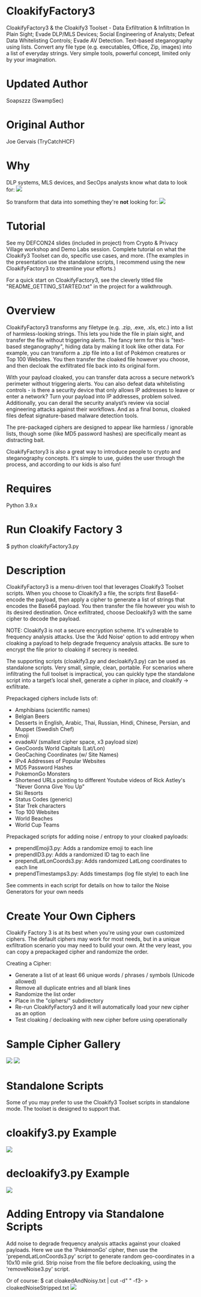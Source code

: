# CloakifyFactory3
CloakifyFactory3 & the Cloakify3 Toolset - Data Exfiltration & Infiltration In Plain Sight; Evade DLP/MLS Devices; Social Engineering of Analysts; Defeat Data Whitelisting Controls; Evade AV Detection. Text-based steganography using lists. Convert any file type (e.g. executables, Office, Zip, images) into a list of everyday strings. Very simple tools, powerful concept, limited only by your imagination.

# Updated Author
Soapszzz (SwampSec)

# Original Author
Joe Gervais (TryCatchHCF)

# Why
DLP systems, MLS devices, and SecOps analysts know what data to look for: 
<img src=https://github.com/SwampSec/Cloakify3/blob/master/screenshots/payloadAcctSpreadsheet.png></img>

So transform that data into something they're <b>not</b> looking for: 
<img src=https://github.com/SwampSec/Cloakify3/blob/master/screenshots/CloakifyFactoryWorkflow.png></img>

# Tutorial
See my DEFCON24 slides (included in project) from Crypto & Privacy Village workshop and Demo Labs session. Complete tutorial on what the Cloakify3 Toolset can do, specific use cases, and more. (The examples in the presentation use the standalone scripts, I recommend using the new CloakifyFactory3 to streamline your efforts.)

For a quick start on CloakifyFactory3, see the cleverly titled file "README_GETTING_STARTED.txt" in the project for a walkthrough.

# Overview
CloakifyFactory3 transforms any filetype (e.g. .zip, .exe, .xls, etc.) into a list of harmless-looking strings. This lets you hide the file in plain sight, and transfer the file without triggering alerts. The fancy term for this is "text-based steganography", hiding data by making it look like other data. For example, you can transform a .zip file into a list of Pokémon creatures or Top 100 Websites. You then transfer the cloaked file however you choose, and then decloak the exfiltrated file back into its original form. 

With your payload cloaked, you can transfer data across a secure network’s perimeter without triggering alerts. You can also defeat data whitelisting controls - is there a security device that only allows IP addresses to leave or enter a network? Turn your payload into IP addresses, problem solved. Additionally, you can derail the security analyst’s review via social engineering attacks against their workflows. And as a final bonus, cloaked files defeat signature-based malware detection tools.

The pre-packaged ciphers are designed to appear like harmless / ignorable lists, though some (like MD5 password hashes) are specifically meant as distracting bait.

CloakifyFactory3 is also a great way to introduce people to crypto and steganography concepts. It's simple to use, guides the user through the process, and according to our kids is also fun!

# Requires
Python 3.9.x

# Run Cloakify Factory 3
$ python cloakifyFactory3.py

# Description
CloakifyFactory3 is a menu-driven tool that leverages Cloakify3 Toolset scripts. When you choose to Cloakify3 a file, the scripts  first Base64-encode the payload, then apply a cipher to generate a list of strings that encodes the Base64 payload. You then transfer the file however you wish to its desired destination. Once exfiltrated, choose Decloakify3 with the same cipher to decode the payload.

NOTE: Cloakify3 is not a secure encryption scheme. It's vulnerable to frequency analysis attacks. Use the 'Add Noise' option to add entropy when cloaking a payload to help degrade frequency analysis attacks. Be sure to encrypt the file prior to cloaking if secrecy is needed.

The supporting scripts (cloakify3.py and decloakify3.py) can be used as standalone scripts. Very small, simple, clean, portable. For scenarios where infiltrating the full toolset is impractical, you can quickly type the standalone script into a target’s local shell, generate a cipher in place, and cloakify -> exfiltrate.

Prepackaged ciphers include lists of:
- Amphibians (scientific names)
- Belgian Beers
- Desserts in English, Arabic, Thai, Russian, Hindi, Chinese, Persian, and Muppet (Swedish Chef)
- Emoji
- evadeAV (smallest cipher space, x3 payload size)
- GeoCoords World Capitals (Lat/Lon)
- GeoCaching Coordinates (w/ Site Names)
- IPv4 Addresses of Popular Websites
- MD5 Password Hashes
- PokemonGo Monsters
- Shortened URLs pointing to different Youtube videos of Rick Astley's "Never Gonna Give You Up"
- Ski Resorts
- Status Codes (generic)
- Star Trek characters
- Top 100 Websites
- World Beaches
- World Cup Teams

Prepackaged scripts for adding noise / entropy to your cloaked payloads:
- prependEmoji3.py: Adds a randomize emoji to each line
- prependID3.py: Adds a randomized ID tag to each line 
- prependLatLonCoords3.py: Adds randomized LatLong coordinates to each line
- prependTimestamps3.py: Adds timestamps (log file style) to each line

See comments in each script for details on how to tailor the Noise Generators for your own needs

# Create Your Own Ciphers

Cloakify Factory 3 is at its best when you're using your own customized ciphers. The default ciphers may work for most needs, but in a unique exfiltration scenario you may need to build your own. At the very least, you can copy a prepackaged cipher and randomize the order.

Creating a Cipher:
- Generate a list of at least 66 unique words / phrases / symbols (Unicode allowed)
- Remove all duplicate entries and all blank lines
- Randomize the list order
- Place in the "ciphers/" subdirectory
- Re-run CloakifyFactory3 and it will automatically load your new cipher as an option
- Test cloaking / decloaking with new cipher before using operationally

# Sample Cipher Gallery

<img src=https://github.com/SwampSec/Cloakify3/blob/master/screenshots/CipherGallery1.png></img>
<img src=https://github.com/SwampSec/Cloakify3/blob/master/screenshots/CipherGallery2.png></img>

# Standalone Scripts
Some of you may prefer to use the Cloakify3 Toolset scripts in standalone mode. The toolset is designed to support that.

# cloakify3.py Example
<img src=https://github.com/SwampSec/Cloakify3/blob/master/screenshots/cloak.png></img>

# decloakify3.py Example
<img src=https://github.com/SwampSec/Cloakify3/blob/master/screenshots/decloak.png></img>

# Adding Entropy via Standalone Scripts
Add noise to degrade frequency analysis attacks against your cloaked payloads. Here we use the 'PokémonGo' cipher, then use the 'prependLatLonCoords3.py' script to generate random geo-coordinates in a 10x10 mile grid. Strip noise from the file before decloaking, using the 'removeNoise3.py' script. 

Or of course: $ cat cloakedAndNoisy.txt | cut -d" " -f3- > cloakedNoiseStripped.txt
<img src=https://github.com/TryCatchHCF/Cloakify/blob/master/screenshots/pokemonGoExample.png></img>


